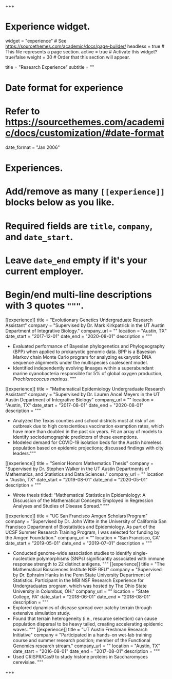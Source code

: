 +++
# Experience widget.
widget = "experience"  # See https://sourcethemes.com/academic/docs/page-builder/
headless = true  # This file represents a page section.
active = true  # Activate this widget? true/false
weight = 30  # Order that this section will appear.

title = "Research Experience"
subtitle = ""

# Date format for experience
#   Refer to https://sourcethemes.com/academic/docs/customization/#date-format
date_format = "Jan 2006"

# Experiences.
#   Add/remove as many `[[experience]]` blocks below as you like.
#   Required fields are `title`, `company`, and `date_start`.
#   Leave `date_end` empty if it's your current employer.
#   Begin/end multi-line descriptions with 3 quotes `"""`.
[[experience]]
  title = "Evolutionary Genetics Undergraduate Research Assistant"
  company = "Supervised by Dr. Mark Kirkpatrick in the UT Austin Department of Integrative Biology."
  company_url = ""
  location = "Austin, TX"
  date_start = "2017-12-01"
  date_end = "2020-08-01"
  description = """
  * Evaluated performance of Bayesian phylogenetics and Phylogeography (BPP) when applied to prokaryotic genomic data. BPP is a Bayesian Markov chain Monte Carlo program for analyzing eukaryotic DNA sequence alignments under the multispecies coalescent model.
  * Identified independently evolving lineages within a superabundant marine cyanobacteria responsible for 5% of global oxygen production, *Prochlorococcus marinus*.
  """

[[experience]]
  title = "Mathematical Epidemiology Undergraduate Research Assistant"
  company = "Supervised by Dr. Lauren Ancel Meyers in the UT Austin Department of Integrative Biology"
  company_url = ""
  location = "Austin, TX"
  date_start = "2017-08-01"
  date_end = "2020-08-01"
  description = """
  * Analyzed the Texas counties and school districts most at risk of an outbreak due to high conscientious vaccination exemption rates, which have more than doubled in the past six years. Fit an array of models to identify sociodemographic predictors of these exemptions.
  * Modeled demand for COVID-19 isolation beds for the Austin homeless population based on epidemic projections; discussed findings with city leaders."""

[[experience]]
  title = "Senior Honors Mathematics Thesis"
  company = "Supervised by Dr. Stephen Walker in the UT Austin Departments of Mathematics, and Statistics and Data Sciences."
  company_url = ""
  location = "Austin, TX"
  date_start = "2019-08-01"
  date_end = "2020-05-01"
  description = """
  * Wrote thesis titled: “Mathematical Statistics in Epidemiology: A Discussion of the Mathematical Concepts Employed in Regression Analyses and Studies of Disease Spread.”
  """

[[experience]]
  title = "UC San Francisco Amgen Scholars Program"
  company = "Supervised by Dr. John Witte in the University of California San Francisco Department of Biostatistics and Epidemiology. As part of the UCSF Summer Research Training Program, I was selected for funding by the Amgen Foundation."
  company_url = ""
  location = "San Francisco, CA"
  date_start = "2019-05-01"
  date_end = "2019-07-01"
  description = """
  * Conducted genome-wide association studies to identify single-nucleotide polymorphisms (SNPs) significantly associated with immune response strength to 22 distinct antigens.
  """
[[experience]]
  title = "The Mathematical Biosciences Institute NSF REU"
  company = "Supervised by Dr. Ephraim Hanks in the Penn State University Department of Statistics. Participant in the MBI NSF Research Experience for Undergraduates program, which was hosted by The Ohio State University in Columbus, OH."
  company_url = ""
  location = "State College, PA"
  date_start = "2018-06-01"
  date_end = "2018-08-01"
  description = """
  * Explored dynamics of disease spread over patchy terrain through extensive simulation study.
  * Found that terrain heterogeneity (i.e., resource selection) can cause population dispersal to be heavy tailed, creating accelerating epidemic waves.
  """
[[experience]]
  title = "UT Austin Freshman Research Initiative"
  company = "Participated in a hands-on wet-lab training course and summer research position; member of the Functional Genomics research stream."
  company_url = ""
  location = "Austin, TX"
  date_start = "2016-08-01"
  date_end = "2017-08-01"
  description = """
  * Used CRISPR/Cas9 to study histone proteins in Saccharomyces cerevisiae.
  """


+++
